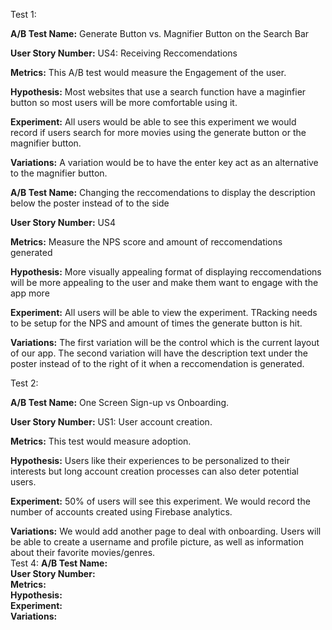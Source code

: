 Test 1:

**A/B Test Name:**  Generate Button vs. Magnifier Button on the Search Bar


**User Story Number:**  US4: Receiving Reccomendations


**Metrics:**  This A/B test would measure the Engagement of the user.


**Hypothesis:** Most websites that use a search function have a maginfier button so most users will be more comfortable using it.


**Experiment:**  All users would be able to see this experiment we would record if users search for more movies using the generate button or the magnifier button.


**Variations:** A variation would be to have the enter key act as an alternative to the magnifier button.

**A/B Test Name:**  Changing the reccomendations to display the description below the poster instead of to the side


**User Story Number:**  US4


**Metrics:**  Measure the NPS score and amount of reccomendations generated


**Hypothesis:**  More visually appealing format of displaying reccomendations will be more appealing to the user and make them want to engage with the app more


**Experiment:**  All users will be able to view the experiment. TRacking needs to be setup for the NPS and amount of times the generate button is hit.


**Variations:**  The first variation will be the control which is the current layout of our app. The second variation will have the description text under the poster instead of to the right of it when a reccomendation is generated.

Test 2:  

**A/B Test Name:**  One Screen Sign-up vs Onboarding.    


**User Story Number:**  US1: User account creation. 


**Metrics:**  This test would measure adoption.  


**Hypothesis:**  Users like their experiences to be personalized to their interests but long account creation processes can also deter potential users.  


**Experiment:**  50% of users will see this experiment. We would record the number of accounts created using Firebase analytics.  


**Variations:**  We would add another page to deal with onboarding. Users will be able to create a username and profile picture, as well as information about their favorite movies/genres.  
Test 4: 
**A/B Test Name:**  
**User Story Number:**  
**Metrics:**  
**Hypothesis:**  
**Experiment:**  
**Variations:**  


